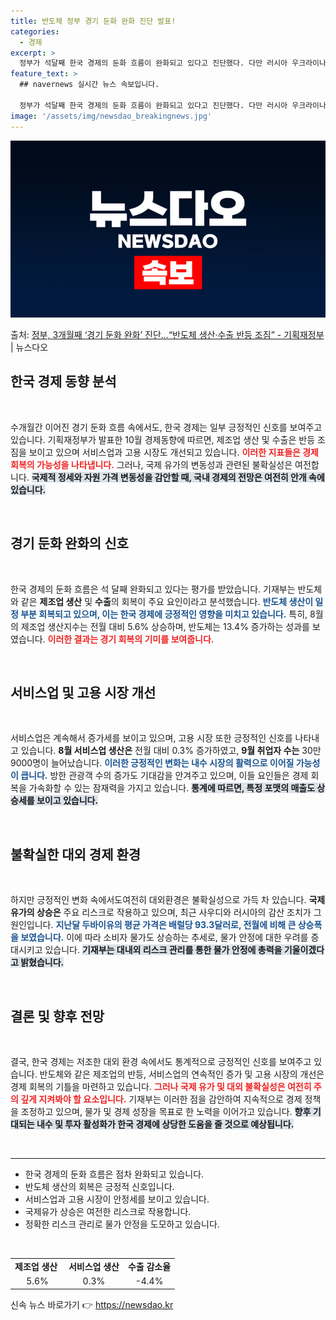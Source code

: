 ```yaml
---
title: 반도체 정부 경기 둔화 완화 진단 발표!
categories:
  - 경제
excerpt: >
  정부가 석달째 한국 경제의 둔화 흐름이 완화되고 있다고 진단했다. 다만 러시아 우크라이나 전쟁에 중동 정세 …
feature_text: >
  ## navernews 실시간 뉴스 속보입니다.

  정부가 석달째 한국 경제의 둔화 흐름이 완화되고 있다고 진단했다. 다만 러시아 우크라이나 전쟁에 중동 정세 …
image: '/assets/img/newsdao_breakingnews.jpg'
---
```


![뉴스다오 속보](/assets/img/newsdao_breakingnews.jpg)

<p>출처: <a href="https://newsdao.kr/2158" rel="dofollow">정부, 3개월째 ‘경기 둔화 완화’ 진단…“반도체 생산·수출 반등 조짐” - 기획재정부</a> | 뉴스다오</p>

<h2 data-ke-size="size26">한국 경제 동향 분석</h2>

<p data-ke-size="size16">&nbsp;</p>

수개월간 이어진 경기 둔화 흐름 속에서도, 한국 경제는 일부 긍정적인 신호를 보여주고 있습니다. 기획재정부가 발표한 10월 경제동향에 따르면, 제조업 생산 및 수출은 반등 조짐을 보이고 있으며 서비스업과 고용 시장도 개선되고 있습니다. <b><span style="color: #ee2323;">이러한 지표들은 경제 회복의 가능성을 나타냅니다.</span></b> 그러나, 국제 유가의 변동성과 관련된 불확실성은 여전합니다. <b><span style="background-color: #21538527;">국제적 정세와 자원 가격 변동성을 감안할 때, 국내 경제의 전망은 여전히 안개 속에 있습니다.</span></b> 

<p data-ke-size="size16">&nbsp;</p>

<h2 data-ke-size="size26">경기 둔화 완화의 신호</h2>

<p data-ke-size="size16">&nbsp;</p>

한국 경제의 둔화 흐름은 석 달째 완화되고 있다는 평가를 받았습니다. 기재부는 반도체와 같은 <b>제조업 생산</b> 및 <b>수출</b>의 회복이 주요 요인이라고 분석했습니다. <b><span style="color: #1a5490;">반도체 생산이 일정 부분 회복되고 있으며, 이는 한국 경제에 긍정적인 영향을 미치고 있습니다.</span></b> 특히, 8월의 제조업 생산지수는 전월 대비 5.6% 상승하며, 반도체는 13.4% 증가하는 성과를 보였습니다. <b><span style="color: #ee2323;">이러한 결과는 경기 회복의 기미를 보여줍니다.</span></b> 

<p data-ke-size="size16">&nbsp;</p>

<h2 data-ke-size="size26">서비스업 및 고용 시장 개선</h2>

<p data-ke-size="size16">&nbsp;</p>

서비스업은 계속해서 증가세를 보이고 있으며, 고용 시장 또한 긍정적인 신호를 나타내고 있습니다. <b>8월 서비스업 생산은</b> 전월 대비 0.3% 증가하였고, <b>9월 취업자 수는</b> 30만 9000명이 늘어났습니다. <b><span style="color: #1a5490;">이러한 긍정적인 변화는 내수 시장의 활력으로 이어질 가능성이 큽니다.</span></b> 방한 관광객 수의 증가도 기대감을 안겨주고 있으며, 이들 요인들은 경제 회복을 가속화할 수 있는 잠재력을 가지고 있습니다. <b><span style="background-color: #21538527;">통계에 따르면, 특정 포맷의 매출도 상승세를 보이고 있습니다.</span></b>

<p data-ke-size="size16">&nbsp;</p>

<h2 data-ke-size="size26">불확실한 대외 경제 환경</h2>

<p data-ke-size="size16">&nbsp;</p>

하지만 긍정적인 변화 속에서도여전히 대외환경은 불확실성으로 가득 차 있습니다. <b>국제유가의 상승은</b> 주요 리스크로 작용하고 있으며, 최근 사우디와 러시아의 감산 조치가 그 원인입니다. <b><span style="color: #1a5490;">지난달 두바이유의 평균 가격은 배럴당 93.3달러로, 전월에 비해 큰 상승폭을 보였습니다.</span></b> 이에 따라 소비자 물가도 상승하는 추세로, 물가 안정에 대한 우려를 증대시키고 있습니다. <b><span style="background-color: #21538527;">기재부는 대내외 리스크 관리를 통한 물가 안정에 총력을 기울이겠다고 밝혔습니다.</span></b>

<p data-ke-size="size16">&nbsp;</p>

<h2 data-ke-size="size26">결론 및 향후 전망</h2>

<p data-ke-size="size16">&nbsp;</p>

결국, 한국 경제는 저조한 대외 환경 속에서도 통계적으로 긍정적인 신호를 보여주고 있습니다. 반도체와 같은 제조업의 반등, 서비스업의 연속적인 증가 및 고용 시장의 개선은 경제 회복의 기틀을 마련하고 있습니다. <b><span style="color: #ee2323;">그러나 국제 유가 및 대외 불확실성은 여전히 주의 깊게 지켜봐야 할 요소입니다.</span></b> 기재부는 이러한 점을 감안하여 지속적으로 경제 정책을 조정하고 있으며, 물가 및 경제 성장을 목표로 한 노력을 이어가고 있습니다. <b><span style="background-color: #21538527;">향후 기대되는 내수 및 투자 활성화가 한국 경제에 상당한 도움을 줄 것으로 예상됩니다.</span></b>

<p data-ke-size="size16">&nbsp;</p>

<hr>

<ul>
    <li>한국 경제의 둔화 흐름은 점차 완화되고 있습니다.</li>
    <li>반도체 생산의 회복은 긍정적 신호입니다.</li>
    <li>서비스업과 고용 시장이 안정세를 보이고 있습니다.</li>
    <li>국제유가 상승은 여전한 리스크로 작용합니다.</li>
    <li>정확한 리스크 관리로 물가 안정을 도모하고 있습니다.</li>
</ul>

<p data-ke-size="size16">&nbsp;</p>

<table style="width: 100%;">
    <tr>
        <td style="text-align: center; height: 17px;"><b>제조업 생산&nbsp;</b></td>
        <td style="text-align: center; height: 17px;"><b>서비스업 생산</b></td>
        <td style="text-align: center; height: 17px;"><b>수출 감소율</b></td>
    </tr>
    <tr>
        <td style="text-align: center; height: 17px;">5.6%</td>
        <td style="text-align: center; height: 17px;">0.3%</td>
        <td style="text-align: center; height: 17px;">-4.4%</td>
    </tr>
</table> 

신속 뉴스 바로가기 👉 <a href="https://newsdao.kr" rel="dofollow">https://newsdao.kr</a>


